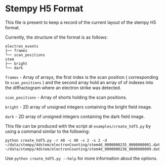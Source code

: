 Stempy H5 Format
================

This file is present to keep a record of the current layout of
the stempy H5 format.

Currently, the structure of the format is as follows:
```
electron_events
├── frames
└── scan_positions
stem
├── bright
└── dark
```

`frames` - Array of arrays, the first index is the scan position
( corresponding to `scan_positions` ) and the second array hold an array of
of indexes into the diffractogram where an electron strike was detected.

`scan_positions` - Array of shorts holding the scan positions.

`bright` - 2D array of unsigned integers containing the bright field image.

`dark` - 2D array of unsigned integers containing the dark field image.

This file can be produced with the script at `examples/create_hdf5.py`
by using a command similar to the following:
```
python create_hdf5.py -r 40 -c 40 -v 2 -x 2 -d ~/data/stempy/4dstem/electronCounting/stem4d_0000000235_0000000001.dat ~/data/stempy/4dstem/electronCounting/stem4d_0000000236_0000000009.dat
```

Use `python create_hdf5.py --help` for more information about the
options.
